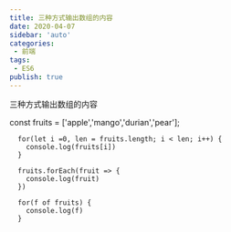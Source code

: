 ```yaml
---
title: 三种方式输出数组的内容
date: 2020-04-07
sidebar: 'auto'
categories:
 - 前端
tags:
 - ES6
publish: true
---
```


三种方式输出数组的内容
<!-- more -->

const fruits = ['apple','mango','durian','pear'];

```
  for(let i =0, len = fruits.length; i < len; i++) {
    console.log(fruits[i])
  }
```
```
  fruits.forEach(fruit => {
    console.log(fruit)
  })
```
```
  for(f of fruits) {
    console.log(f)
  }
```